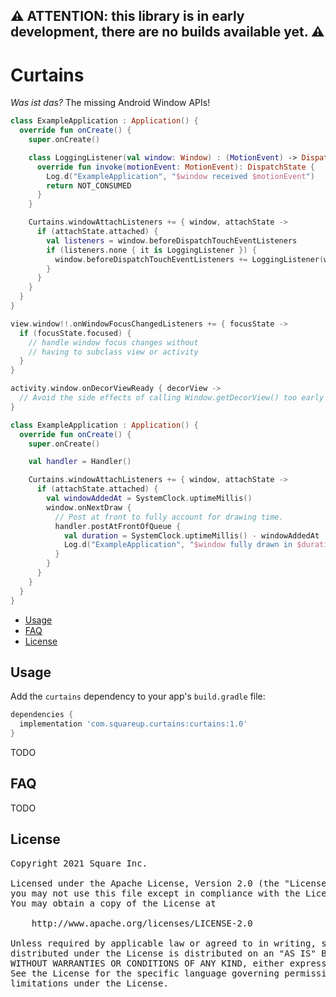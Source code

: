 ## ⚠️ ATTENTION: this library is in early development, there are no builds available yet. ⚠️

# Curtains

_Was ist das?_ The missing Android Window APIs!

```kotlin
class ExampleApplication : Application() {
  override fun onCreate() {
    super.onCreate()

    class LoggingListener(val window: Window) : (MotionEvent) -> DispatchState {
      override fun invoke(motionEvent: MotionEvent): DispatchState {
        Log.d("ExampleApplication", "$window received $motionEvent")
        return NOT_CONSUMED
      }
    }

    Curtains.windowAttachListeners += { window, attachState ->
      if (attachState.attached) {
        val listeners = window.beforeDispatchTouchEventListeners
        if (listeners.none { it is LoggingListener }) {
          window.beforeDispatchTouchEventListeners += LoggingListener(window)
        }
      }
    }
  }
}
```

```kotlin
view.window!!.onWindowFocusChangedListeners += { focusState ->
  if (focusState.focused) {
    // handle window focus changes without
    // having to subclass view or activity
  }
}
```

```kotlin
activity.window.onDecorViewReady { decorView ->
  // Avoid the side effects of calling Window.getDecorView() too early
}
```

```kotlin
class ExampleApplication : Application() {
  override fun onCreate() {
    super.onCreate()

    val handler = Handler()

    Curtains.windowAttachListeners += { window, attachState ->
      if (attachState.attached) {
        val windowAddedAt = SystemClock.uptimeMillis()
        window.onNextDraw {
          // Post at front to fully account for drawing time.
          handler.postAtFrontOfQueue {
            val duration = SystemClock.uptimeMillis() - windowAddedAt
            Log.d("ExampleApplication", "$window fully drawn in $duration ms")
          }
        }
      }
    }
  }
}
```


* [Usage](#usage)
* [FAQ](#faq)
* [License](#license)

## Usage

Add the `curtains` dependency to your app's `build.gradle` file:

```gradle
dependencies {
  implementation 'com.squareup.curtains:curtains:1.0'
}
```

TODO

## FAQ

TODO

## License

<pre>
Copyright 2021 Square Inc.

Licensed under the Apache License, Version 2.0 (the "License");
you may not use this file except in compliance with the License.
You may obtain a copy of the License at

    http://www.apache.org/licenses/LICENSE-2.0

Unless required by applicable law or agreed to in writing, software
distributed under the License is distributed on an "AS IS" BASIS,
WITHOUT WARRANTIES OR CONDITIONS OF ANY KIND, either express or implied.
See the License for the specific language governing permissions and
limitations under the License.
</pre>
